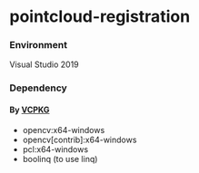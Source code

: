 # pointcloud-registration

### Environment
Visual Studio 2019

### Dependency

#### By [VCPKG](https://github.com/microsoft/vcpkg)
- opencv:x64-windows
- opencv[contrib]:x64-windows
- pcl:x64-windows
- boolinq (to use linq)
